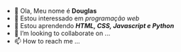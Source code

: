 - 👋 Ola, Meu nome é **Douglas**
- 👀 Estou interessado em *programação web*
- 🌱 Estou aprendendo ***HTML, CSS, Javascript e Python***
- 💞️ I’m looking to collaborate on ...
- 📫 How to reach me ...

<!---
Douggma/Douggma is a ✨ special ✨ repository because its `README.md` (this file) appears on your GitHub profile.
You can click the Preview link to take a look at your changes.
--->
